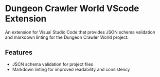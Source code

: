 # Dungeon Crawler World VScode Extension

An extension for Visual Studio Code that provides JSON schema validation and markdown linting for the Dungeon Crawler World project.

## Features

- JSON schema validation for project files
- Markdown linting for improved readability and consistency
